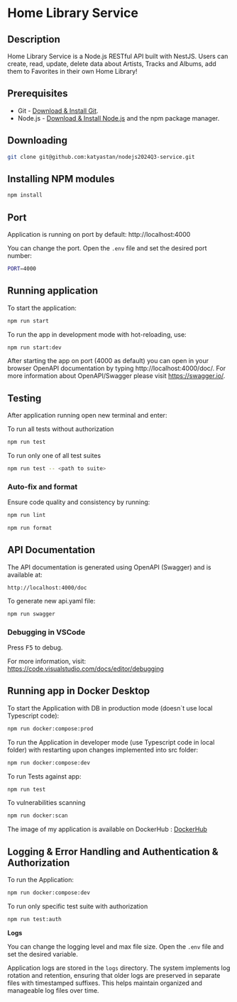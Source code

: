 # Home Library Service

## Description
Home Library Service is a Node.js RESTful API built with NestJS. Users can create, read, update, delete data about Artists, Tracks and Albums, add them to Favorites in their own Home Library!

## Prerequisites

- Git - [Download & Install Git](https://git-scm.com/downloads).
- Node.js - [Download & Install Node.js](https://nodejs.org/en/download/) and the npm package manager.

## Downloading

```bash
git clone git@github.com:katyastan/nodejs2024Q3-service.git
```

## Installing NPM modules

```bash
npm install
```

## Port
Application is running on port by default: http://localhost:4000

You can change the port. Open the `.env` file and set the desired port number:
```bash
PORT=4000
```

## Running application
To start the application:
```bash
npm run start
```

To run the app in development mode with hot-reloading, use:
```bash
npm run start:dev
```

After starting the app on port (4000 as default) you can open
in your browser OpenAPI documentation by typing http://localhost:4000/doc/.
For more information about OpenAPI/Swagger please visit https://swagger.io/.

## Testing

After application running open new terminal and enter:

To run all tests without authorization

```bash
npm run test
```

To run only one of all test suites

```bash
npm run test -- <path to suite>
```

### Auto-fix and format
Ensure code quality and consistency by running:

```bash
npm run lint
```

```bash
npm run format
```

## API Documentation

The API documentation is generated using OpenAPI (Swagger) and is available at:

```
http://localhost:4000/doc
```

To generate new api.yaml file:
```bash
npm run swagger
```

### Debugging in VSCode

Press <kbd>F5</kbd> to debug.

For more information, visit: https://code.visualstudio.com/docs/editor/debugging



## Running app in Docker Desktop

To start the Application with DB in production mode (doesn`t use local Typescript code):
```bash
npm run docker:compose:prod
```

To run the Application in developer mode (use Typescript code in local folder) with restarting upon changes implemented into src folder:
```bash
npm run docker:compose:dev
```

To run Tests against app:
```bash
npm run test
```

To vulnerabilities scanning
```bash
npm run docker:scan
```


The image of my application is available on DockerHub : [DockerHub](https://hub.docker.com/repository/docker/katyastan/nodejs2024q3-service-app/tags)



## Logging & Error Handling and Authentication & Authorization

To run the Application:
```bash
npm run docker:compose:dev
```

To run only specific test suite with authorization
```bash
npm run test:auth
```

**Logs**

You can change the  logging level and max file size. Open the `.env` file and set the desired variable.

Application logs are stored in the `logs` directory. The system implements log rotation and retention, ensuring that older logs are preserved in separate files with timestamped suffixes. This helps maintain organized and manageable log files over time.
